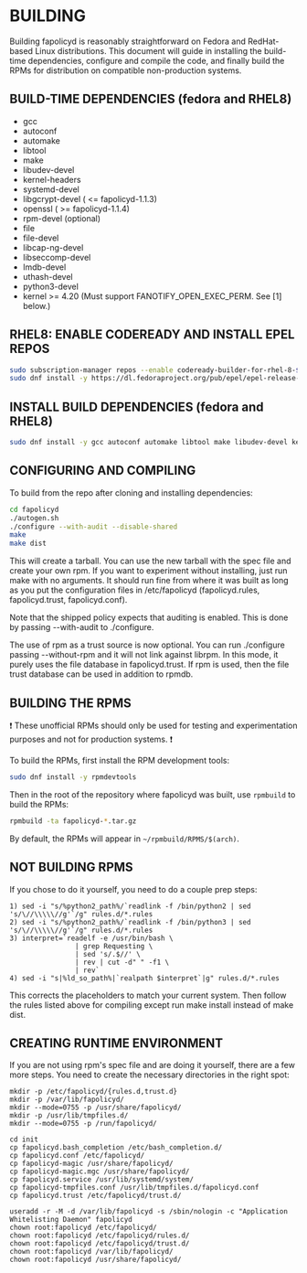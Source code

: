 BUILDING
========

Building fapolicyd is reasonably straightforward on Fedora and RedHat-based Linux distributions.
This document will guide in installing the build-time dependencies, configure and compile the code,
and finally build the RPMs for distribution on compatible non-production systems.

BUILD-TIME DEPENDENCIES (fedora and RHEL8)
------------------------------------------

* gcc
* autoconf
* automake
* libtool
* make
* libudev-devel
* kernel-headers
* systemd-devel
* libgcrypt-devel ( <= fapolicyd-1.1.3)
* openssl         ( >= fapolicyd-1.1.4)
* rpm-devel (optional)
* file
* file-devel
* libcap-ng-devel
* libseccomp-devel
* lmdb-devel
* uthash-devel
* python3-devel
* kernel >= 4.20 (Must support FANOTIFY_OPEN_EXEC_PERM. See [1] below.)

RHEL8: ENABLE CODEREADY AND INSTALL EPEL REPOS
----------------------------------------------

```bash
sudo subscription-manager repos --enable codeready-builder-for-rhel-8-$(arch)-rpms
sudo dnf install -y https://dl.fedoraproject.org/pub/epel/epel-release-latest-8.noarch.rpm
```

INSTALL BUILD DEPENDENCIES (fedora and RHEL8)
---------------------------------------------

```bash
sudo dnf install -y gcc autoconf automake libtool make libudev-devel kernel-headers systemd-devel libgcrypt-devel rpm-devel file file-devel libcap-ng-devel libseccomp-devel lmdb-devel uthash-devel python3-devel
```

CONFIGURING AND COMPILING
-------------------------

To build from the repo after cloning and installing dependencies:

```bash
cd fapolicyd
./autogen.sh
./configure --with-audit --disable-shared
make
make dist
```

This will create a tarball. You can use the new tarball with the spec file
and create your own rpm. If you want to experiment without installing, just
run make with no arguments. It should run fine from where it was built as
long as you put the configuration files in /etc/fapolicyd (fapolicyd.rules,
fapolicyd.trust, fapolicyd.conf).

Note that the shipped policy expects that auditing is enabled. This is done
by passing --with-audit to ./configure.

The use of rpm as a trust source is now optional. You can run ./configure
passing --without-rpm and it will not link against librpm. In this mode, it
purely uses the file database in fapolicyd.trust. If rpm is used, then the
file trust database can be used in addition to rpmdb.

BUILDING THE RPMS
-----------------

:exclamation: These unofficial RPMs should only be used for testing and
experimentation purposes and not for production systems. :exclamation:

To build the RPMs, first install the RPM development tools:

```bash
sudo dnf install -y rpmdevtools
```

Then in the root of the repository where fapolicyd was built, use `rpmbuild`
to build the RPMs:

```bash
rpmbuild -ta fapolicyd-*.tar.gz
```

By default, the RPMs will appear in `~/rpmbuild/RPMS/$(arch)`.

NOT BUILDING RPMS
-----------------
If you chose to do it yourself, you need to do a couple prep steps:

```
1) sed -i "s/%python2_path%/`readlink -f /bin/python2 | sed 's/\//\\\\\//g'`/g" rules.d/*.rules
2) sed -i "s/%python2_path%/`readlink -f /bin/python3 | sed 's/\//\\\\\//g'`/g" rules.d/*.rules
3) interpret=`readelf -e /usr/bin/bash \
                | grep Requesting \
                | sed 's/.$//' \
                | rev | cut -d" " -f1 \
                | rev`
4) sed -i "s|%ld_so_path%|`realpath $interpret`|g" rules.d/*.rules
```
This corrects the placeholders to match your current system. Then follow the
rules listed above for compiling except run make install instead of make dist.

CREATING RUNTIME ENVIRONMENT
----------------------------
If you are not using rpm's spec file and are doing it yourself, there are
a few more steps. You need to create the necessary directories in the right
spot:

```
mkdir -p /etc/fapolicyd/{rules.d,trust.d}
mkdir -p /var/lib/fapolicyd/
mkdir --mode=0755 -p /usr/share/fapolicyd/
mkdir -p /usr/lib/tmpfiles.d/
mkdir --mode=0755 -p /run/fapolicyd/

cd init
cp fapolicyd.bash_completion /etc/bash_completion.d/
cp fapolicyd.conf /etc/fapolicyd/
cp fapolicyd-magic /usr/share/fapolicyd/
cp fapolicyd-magic.mgc /usr/share/fapolicyd/
cp fapolicyd.service /usr/lib/systemd/system/
cp fapolicyd-tmpfiles.conf /usr/lib/tmpfiles.d/fapolicyd.conf
cp fapolicyd.trust /etc/fapolicyd/trust.d/

useradd -r -M -d /var/lib/fapolicyd -s /sbin/nologin -c "Application Whitelisting Daemon" fapolicyd
chown root:fapolicyd /etc/fapolicyd/
chown root:fapolicyd /etc/fapolicyd/rules.d/
chown root:fapolicyd /etc/fapolicyd/trust.d/
chown root:fapolicyd /var/lib/fapolicyd/
chown root:fapolicyd /usr/share/fapolicyd/
```

